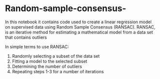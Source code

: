 # Random-sample-consensus-
In this notebook it contains code used to create a linear regression model on supervised data using Random Sample Consensus (RANSAC).
RANSAC, is an iterative method for estimating a mathematical model from a data set that contains outliers

In simple terms to use RANSAC:
1. Randomly selecting a subset of the data set
2. Fitting a model to the selected subset
3. Determining the number of outliers
4. Repeating steps 1-3 for a number of iterations
